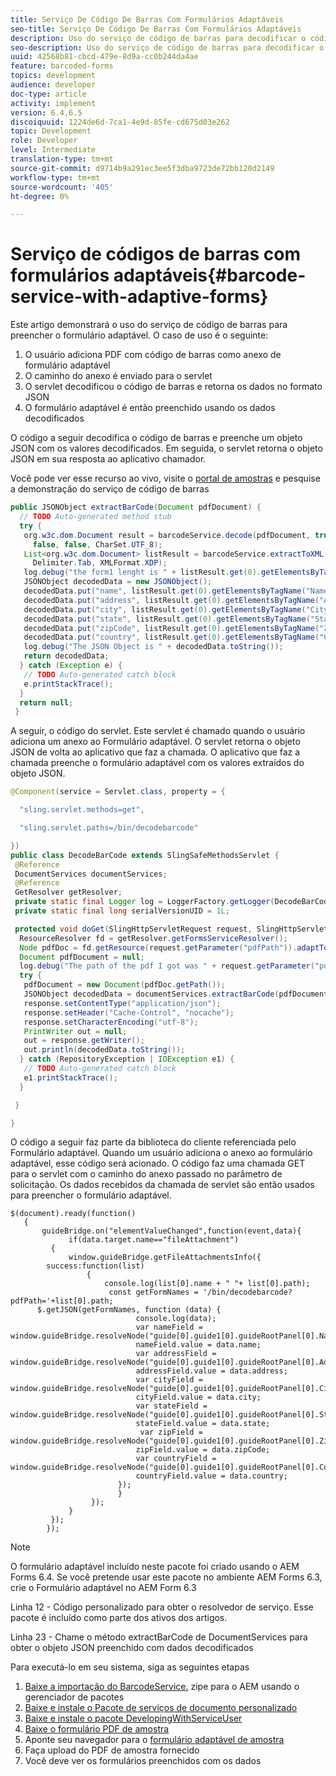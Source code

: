 ```yaml
---
title: Serviço De Código De Barras Com Formulários Adaptáveis
seo-title: Serviço De Código De Barras Com Formulários Adaptáveis
description: Uso do serviço de código de barras para decodificar o código de barras e preencher campos de formulário a partir dos dados extraídos
seo-description: Uso do serviço de código de barras para decodificar o código de barras e preencher campos de formulário a partir dos dados extraídos
uuid: 42568b81-cbcd-479e-8d9a-cc0b244da4ae
feature: barcoded-forms
topics: development
audience: developer
doc-type: article
activity: implement
version: 6.4,6.5
discoiquuid: 1224de6d-7ca1-4e9d-85fe-cd675d03e262
topic: Development
role: Developer
level: Intermediate
translation-type: tm+mt
source-git-commit: d9714b9a291ec3ee5f3dba9723de72bb120d2149
workflow-type: tm+mt
source-wordcount: '405'
ht-degree: 0%

---
```



# Serviço de códigos de barras com formulários adaptáveis{#barcode-service-with-adaptive-forms}

Este artigo demonstrará o uso do serviço de código de barras para preencher o formulário adaptável. O caso de uso é o seguinte:

1. O usuário adiciona PDF com código de barras como anexo de formulário adaptável
1. O caminho do anexo é enviado para o servlet
1. O servlet decodificou o código de barras e retorna os dados no formato JSON
1. O formulário adaptável é então preenchido usando os dados decodificados

O código a seguir decodifica o código de barras e preenche um objeto JSON com os valores decodificados. Em seguida, o servlet retorna o objeto JSON em sua resposta ao aplicativo chamador.

Você pode ver esse recurso ao vivo, visite o [portal de amostras](https://forms.enablementadobe.com/content/samples/samples.html?query=0) e pesquise a demonstração do serviço de código de barras

```java
public JSONObject extractBarCode(Document pdfDocument) {
  // TODO Auto-generated method stub
  try {
   org.w3c.dom.Document result = barcodeService.decode(pdfDocument, true, false, false, false, false, false,
     false, false, CharSet.UTF_8);
   List<org.w3c.dom.Document> listResult = barcodeService.extractToXML(result, Delimiter.Carriage_Return,
     Delimiter.Tab, XMLFormat.XDP);
   log.debug("the form1 lenght is " + listResult.get(0).getElementsByTagName("form1").getLength());
   JSONObject decodedData = new JSONObject();
   decodedData.put("name", listResult.get(0).getElementsByTagName("Name").item(0).getTextContent());
   decodedData.put("address", listResult.get(0).getElementsByTagName("Address").item(0).getTextContent());
   decodedData.put("city", listResult.get(0).getElementsByTagName("City").item(0).getTextContent());
   decodedData.put("state", listResult.get(0).getElementsByTagName("State").item(0).getTextContent());
   decodedData.put("zipCode", listResult.get(0).getElementsByTagName("ZipCode").item(0).getTextContent());
   decodedData.put("country", listResult.get(0).getElementsByTagName("Country").item(0).getTextContent());
   log.debug("The JSON Object is " + decodedData.toString());
   return decodedData;
  } catch (Exception e) {
   // TODO Auto-generated catch block
   e.printStackTrace();
  }
  return null;
 }
```

A seguir, o código do servlet. Este servlet é chamado quando o usuário adiciona um anexo ao Formulário adaptável. O servlet retorna o objeto JSON de volta ao aplicativo que faz a chamada. O aplicativo que faz a chamada preenche o formulário adaptável com os valores extraídos do objeto JSON.

```java
@Component(service = Servlet.class, property = {

  "sling.servlet.methods=get",

  "sling.servlet.paths=/bin/decodebarcode"

})
public class DecodeBarCode extends SlingSafeMethodsServlet {
 @Reference
 DocumentServices documentServices;
 @Reference
 GetResolver getResolver;
 private static final Logger log = LoggerFactory.getLogger(DecodeBarCode.class);
 private static final long serialVersionUID = 1L;

 protected void doGet(SlingHttpServletRequest request, SlingHttpServletResponse response) {
  ResourceResolver fd = getResolver.getFormsServiceResolver();
  Node pdfDoc = fd.getResource(request.getParameter("pdfPath")).adaptTo(Node.class);
  Document pdfDocument = null;
  log.debug("The path of the pdf I got was " + request.getParameter("pdfPath"));
  try {
   pdfDocument = new Document(pdfDoc.getPath());
   JSONObject decodedData = documentServices.extractBarCode(pdfDocument);
   response.setContentType("application/json");
   response.setHeader("Cache-Control", "nocache");
   response.setCharacterEncoding("utf-8");
   PrintWriter out = null;
   out = response.getWriter();
   out.println(decodedData.toString());
  } catch (RepositoryException | IOException e1) {
   // TODO Auto-generated catch block
   e1.printStackTrace();
  }

 }

}
```

O código a seguir faz parte da biblioteca do cliente referenciada pelo Formulário adaptável. Quando um usuário adiciona o anexo ao formulário adaptável, esse código será acionado. O código faz uma chamada GET para o servlet com o caminho do anexo passado no parâmetro de solicitação. Os dados recebidos da chamada de servlet são então usados para preencher o formulário adaptável.

```
$(document).ready(function()
   {
       guideBridge.on("elementValueChanged",function(event,data){
             if(data.target.name=="fileAttachment")
         {
             window.guideBridge.getFileAttachmentsInfo({
        success:function(list) 
                 {
                     console.log(list[0].name + " "+ list[0].path);
                      const getFormNames = '/bin/decodebarcode?pdfPath='+list[0].path;
      $.getJSON(getFormNames, function (data) {
                            console.log(data);
                            var nameField = window.guideBridge.resolveNode("guide[0].guide1[0].guideRootPanel[0].Name[0]");
                            nameField.value = data.name;
                            var addressField = window.guideBridge.resolveNode("guide[0].guide1[0].guideRootPanel[0].Address[0]");
                            addressField.value = data.address;
                            var cityField = window.guideBridge.resolveNode("guide[0].guide1[0].guideRootPanel[0].City[0]");
                            cityField.value = data.city;
                            var stateField = window.guideBridge.resolveNode("guide[0].guide1[0].guideRootPanel[0].State[0]");
                            stateField.value = data.state;
                             var zipField = window.guideBridge.resolveNode("guide[0].guide1[0].guideRootPanel[0].Zip[0]");
                            zipField.value = data.zipCode;
                            var countryField = window.guideBridge.resolveNode("guide[0].guide1[0].guideRootPanel[0].Country[0]");
                            countryField.value = data.country;
                        });
                        }
                  });
             }
         });
        });
```

>[!NOTE]
>
>O formulário adaptável incluído neste pacote foi criado usando o AEM Forms 6.4. Se você pretende usar este pacote no ambiente AEM Forms 6.3, crie o Formulário adaptável no AEM Form 6.3

Linha 12 - Código personalizado para obter o resolvedor de serviço. Esse pacote é incluído como parte dos ativos dos artigos.

Linha 23 - Chame o método extractBarCode de DocumentServices para obter o objeto JSON preenchido com dados decodificados

Para executá-lo em seu sistema, siga as seguintes etapas

1. [Baixe a importação do BarcodeService.](assets/barcodeservice.zip) zipe para o AEM usando o gerenciador de pacotes
1. [Baixe e instale o Pacote de serviços de documento personalizado](/help/forms/assets/common-osgi-bundles/AEMFormsDocumentServices.core-1.0-SNAPSHOT.jar)
1. [Baixe e instale o pacote DevelopingWithServiceUser](/help/forms/assets/common-osgi-bundles/DevelopingWithServiceUser.jar)
1. [Baixe o formulário PDF de amostra](assets/barcode.pdf)
1. Aponte seu navegador para o [formulário adaptável de amostra](http://localhost:4502/content/dam/formsanddocuments/barcodedemo/jcr:content?wcmmode=disabled)
1. Faça upload do PDF de amostra fornecido
1. Você deve ver os formulários preenchidos com os dados

